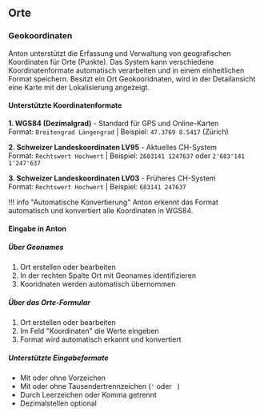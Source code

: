 ## Orte


### Geokoordinaten

Anton unterstützt die Erfassung und Verwaltung von geografischen Koordinaten für Orte (Punkte). Das System kann verschiedene Koordinatenformate automatisch verarbeiten und in einem einheitlichen Format speichern. Besitzt ein Ort Geokooridnaten, wird in der Detailansicht eine Karte mit der Lokalisierung angezeigt.


#### Unterstützte Koordinatenformate

**1. WGS84 (Dezimalgrad)** - Standard für GPS und Online-Karten  
Format: `Breitengrad Längengrad` | Beispiel: `47.3769 8.5417` (Zürich)

**2. Schweizer Landeskoordinaten LV95** - Aktuelles CH-System  
Format: `Rechtswert Hochwert` | Beispiel: `2683141 1247637` oder `2'683'141 1'247'637`

**3. Schweizer Landeskoordinaten LV03** - Früheres CH-System  
Format: `Rechtswert Hochwert` | Beispiel: `683141 247637`

!!! info "Automatische Konvertierung"
    Anton erkennt das Format automatisch und konvertiert alle Koordinaten in WGS84.

#### Eingabe in Anton

##### Über Geonames
1. Ort erstellen oder bearbeiten
2. In der rechten Spalte Ort mit Geonames identifizieren
3. Kooridnaten werden automatisch übernommen

##### Über das Orte-Formular
1. Ort erstellen oder bearbeiten
2. Im Feld "Koordinaten" die Werte eingeben
3. Format wird automatisch erkannt und konvertiert

##### Unterstützte Eingabeformate
- Mit oder ohne Vorzeichen
- Mit oder ohne Tausendertrennzeichen (`'` oder ` `)
- Durch Leerzeichen oder Komma getrennt
- Dezimalstellen optional
